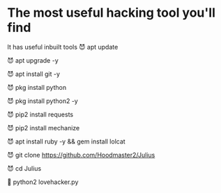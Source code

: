 # The most useful hacking tool you'll find
It has useful inbuilt tools
😈 apt update

😈 apt upgrade -y

😈 apt install git -y

😈 pkg install python

😈 pkg install python2 -y

😈 pip2 install requests

😈 pip2 install mechanize

😈 apt install ruby -y && gem install lolcat

😈 git clone https://github.com/Hoodmaster2/Julius

😈 cd Julius

👾 python2 lovehacker.py
